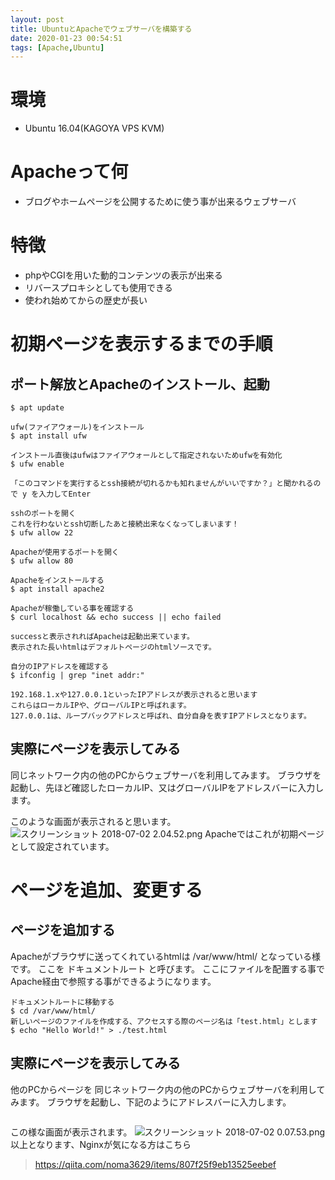 ```yaml
---
layout: post
title: UbuntuとApacheでウェブサーバを構築する
date: 2020-01-23 00:54:51
tags: [Apache,Ubuntu]
---
```


# 環境

- Ubuntu 16.04(KAGOYA VPS KVM)

# Apacheって何
- ブログやホームページを公開するために使う事が出来るウェブサーバ

# 特徴
- phpやCGIを用いた動的コンテンツの表示が出来る
- リバースプロキシとしても使用できる
- 使われ始めてからの歴史が長い

# 初期ページを表示するまでの手順
## ポート解放とApacheのインストール、起動
```
$ apt update

ufw(ファイアウォール)をインストール
$ apt install ufw

インストール直後はufwはファイアウォールとして指定されないためufwを有効化
$ ufw enable

「このコマンドを実行するとssh接続が切れるかも知れませんがいいですか？」と聞かれるので y を入力してEnter

sshのポートを開く
これを行わないとssh切断したあと接続出来なくなってしまいます！
$ ufw allow 22

Apacheが使用するポートを開く
$ ufw allow 80

Apacheをインストールする
$ apt install apache2

Apacheが稼働している事を確認する
$ curl localhost && echo success || echo failed

successと表示されればApacheは起動出来ています。
表示された長いhtmlはデフォルトページのhtmlソースです。

自分のIPアドレスを確認する
$ ifconfig | grep "inet addr:"

192.168.1.xや127.0.0.1といったIPアドレスが表示されると思います
これらはローカルIPや、グローバルIPと呼ばれます。
127.0.0.1は、ループバックアドレスと呼ばれ、自分自身を表すIPアドレスとなります。
```

## 実際にページを表示してみる
同じネットワーク内の他のPCからウェブサーバを利用してみます。
ブラウザを起動し、先ほど確認したローカルIP、又はグローバルIPをアドレスバーに入力します。

このような画面が表示されると思います。
![スクリーンショット 2018-07-02 2.04.52.png](https://qiita-image-store.s3.amazonaws.com/0/266455/3ffbc0f8-a777-8a56-1fdb-6d4a7d984857.png)
Apacheではこれが初期ページとして設定されています。

# ページを追加、変更する
## ページを追加する
Apacheがブラウザに送ってくれているhtmlは /var/www/html/ となっている様です。
ここを ドキュメントルート と呼びます。
ここにファイルを配置する事でApache経由で参照する事ができるようになります。
```
ドキュメントルートに移動する
$ cd /var/www/html/
新しいページのファイルを作成する、アクセスする際のページ名は「test.html」とします
$ echo "Hello World!" > ./test.html
```

## 実際にページを表示してみる
他のPCからページを
同じネットワーク内の他のPCからウェブサーバを利用してみます。
ブラウザを起動し、下記のようにアドレスバーに入力します。
```IPアドレス/test.html
```

この様な画面が表示されます。
![スクリーンショット 2018-07-02 0.07.53.png](https://qiita-image-store.s3.amazonaws.com/0/266455/a7714f81-4a06-a4f4-4d12-09b361f9d3d1.png)
以上となります、Nginxが気になる方はこちら
> https://qiita.com/noma3629/items/807f25f9eb13525eebef

